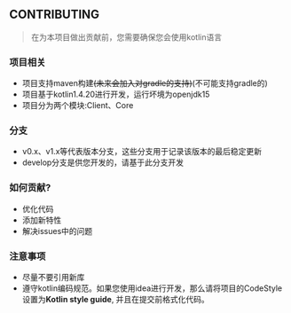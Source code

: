 ## CONTRIBUTING

> 在为本项目做出贡献前，您需要确保您会使用kotlin语言

### 项目相关
- 项目支持maven构建<s>(未来会加入对gradle的支持)</s>(不可能支持gradle的)
- 项目基于kotlin1.4.20进行开发，运行坏境为openjdk15
- 项目分为两个模块:Client、Core

### 分支
- v0.x、v1.x等代表版本分支，这些分支用于记录该版本的最后稳定更新
- develop分支是供您开发的，请基于此分支开发

### 如何贡献?
- 优化代码
- 添加新特性
- 解决issues中的问题

### 注意事项
- 尽量不要引用新库
- 遵守kotlin编码规范。如果您使用idea进行开发，那么请将项目的CodeStyle设置为**Kotlin style guide**,
并且在提交前格式化代码。
